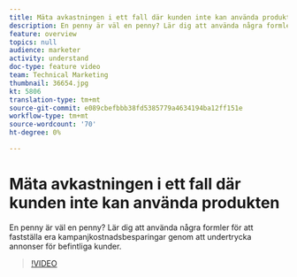 ```yaml
---
title: Mäta avkastningen i ett fall där kunden inte kan använda produkten
description: En penny är väl en penny? Lär dig att använda några formler för att fastställa era kampanjkostnadsbesparingar genom att undertrycka annonser för befintliga kunder.
feature: overview
topics: null
audience: marketer
activity: understand
doc-type: feature video
team: Technical Marketing
thumbnail: 36654.jpg
kt: 5806
translation-type: tm+mt
source-git-commit: e089cbefbbb38fd5385779a4634194ba12ff151e
workflow-type: tm+mt
source-wordcount: '70'
ht-degree: 0%

---
```



# Mäta avkastningen i ett fall där kunden inte kan använda produkten

En penny är väl en penny? Lär dig att använda några formler för att fastställa era kampanjkostnadsbesparingar genom att undertrycka annonser för befintliga kunder.

>[!VIDEO](https://video.tv.adobe.com/v/36654/?quality=12&learn=on)
